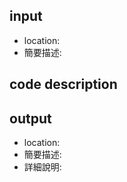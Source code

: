 ## input ##
* location: 
* 簡要描述: 

## code description ##


## output ##
* location: 
* 簡要描述: 
* 詳細說明:
